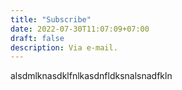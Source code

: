 ```yaml
---
title: "Subscribe"
date: 2022-07-30T11:07:09+07:00
draft: false
description: Via e-mail.
---
```


alsdmlknasdklfnlkasdnfldksnalsnadfkln